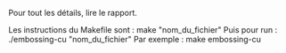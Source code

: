Pour tout les détails, lire le rapport.

Les instructions du Makefile sont : make "nom_du_fichier"
Puis pour run : ./embossing-cu "nom_du_fichier"
Par exemple : make embossing-cu

